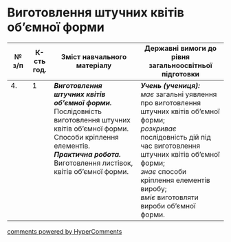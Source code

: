 <div id="hypercomments_widget" class="js-hypercomments-widget invisible"></div>

# Виготовлення штучних квітів об’ємної форми

<table>
  <tr>
    <td width="10%" align="center"><b>№ з/п</b></td>
    <td width="10%" align="center"><b>К-сть год.</b></td>
    <td width="40%" align="center"><b>Зміст навчального матеріалу</b></td>
    <td width="60%" align="center"><b>Державні вимоги до рівня загальноосвітньої підготовки</b></td>
  </tr>
<tbody>
  <tr>
    <td width="10%" style="vertical-align:top !important;">
4.</td>
    <td width="10%" style="vertical-align:top !important;">
1</td>
    <td width="40%" style="vertical-align:top !important;">
<b><i>Виготовлення штучних квітів об’ємної форми.</i></b>   Послідовність виготовлення штучних квітів об’ємної форми. Способи кріплення елементів.  <br>
<b><i>Практична робота.</i></b> <br>
Виготовлення листівок, квітів об’ємної форми.<br>
</td>
    <td width="60%" style="vertical-align:top !important;">
<i><b>Учень (учениця):</b></i><br>
<i>має</i> загальні уявлення про виготовлення штучних квітів об’ємної форми;<br>
<i>розкриває</i> послідовність дій під час виготовлення штучних квітів об’ємної форми;<br>
<i>знає</i> способи кріплення елементів виробу;<br>
<i>вміє</i> виготовляти вироби об’ємної форми.<br>
</td>
  </tr>
</tbody>
</table>

<div class="js-hypercomments-container">
<a href="http://hypercomments.com" class="hc-link" title="comments widget">comments powered by HyperComments</a>
</div>